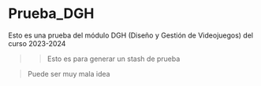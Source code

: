 # Prueba_DGH
Esto es una prueba del módulo DGH (Diseño y Gestión de Videojuegos) del curso 2023-2024



>> Esto es para generar un stash de prueba

> Puede ser muy mala idea
